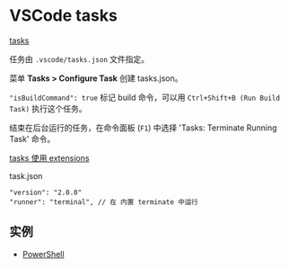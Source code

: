 # VSCode tasks

[tasks](https://code.visualstudio.com/Docs/editor/tasks)

任务由 `.vscode/tasks.json` 文件指定。

菜单 **Tasks > Configure Task** 创建 tasks.json。

`"isBuildCommand": true` 标记 build 命令，可以用 `Ctrl+Shift+B (Run Build Task)` 执行这个任务。

结束在后台运行的任务，在命令面板 (`F1`) 中选择 'Tasks: Terminate Running Task' 命令。

[tasks 使用 extensions](https://code.visualstudio.com/updates/v1_11#_tasks)

task.json

```
"version": "2.0.0"
"runner": "terminal", // 在 内置 terminate 中运行
```

## 实例

- [PowerShell](https://github.com/PowerShell/PowerShell/blob/master/.vscode/tasks.json)
